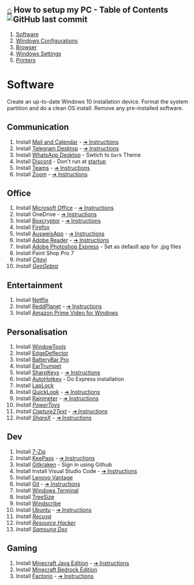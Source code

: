 ## [⌂](README.md) **How to setup my PC** - Table of Contents ![GitHub last commit](https://img.shields.io/github/last-commit/yetenol/setup-computer?color=white)
1. [Software](#software)
1. [Windows Configurations](windows-configs.md)  
1. [Browser](browser.md)  
1. [Windows Settings](windows-settings.md)  
1. [Printers](printers.md)

# Software
Create an up-to-date Windows 10 installation device.
Format the system partition and do a clean OS install.
Remove any pre-installed software.

## Communication
1. Install [Mail and Calendar](https://www.microsoft.com/en-us/p/mail-and-calendar/9wzdncrfhvqm)
    \- [➔ Instructions](instructions.md#install-mail-and-calendar)
1. Install [Telegram Desktop](https://www.microsoft.com/en-us/p/telegram-desktop/9nztwsqntd0s)
    \- [➔ Instructions](instructions.md#install-telegram-desktop)
1. Install [WhatsApp Desktop](https://www.microsoft.com/en-us/p/whatsapp-desktop/9nksqgp7f2nh) - 
    Swtich to `Dark` Theme
1. Install [Discord](https://discord.com/download)
    \- Don't run at [startup](how-to-dos.md#edit-startup-apps)
1. Install [Teams](https://www.microsoft.com/en-us/microsoft-teams/download-app#desktopAppDownloadregion)
    \- [➔ Instructions](instructions.md#install-teams)
1. Install [Zoom](https://zoom.us/download)
    \- [➔ Instructions](instructions.md#install-zoom)

## Office
1. Install [Microsoft Office](https://account.microsoft.com/services/office/install)
    \- [➔ Instructions](instructions.md#install-microsoft-office)
1. Install OneDrive
    \- [➔ Instructions](instructions.md#install-onedrive)
1. Install [Boxcryptor](https://www.boxcryptor.com/en/download/)
    \- [➔ Instructions](instructions.md#install-boxcryptor)
1. Install [Firefox](https://www.mozilla.org/en-US/firefox/download/thanks/)
1. Install [AusweisApp](https://www.ausweisapp.bund.de/download/windows-und-mac/)
    \- [➔ Instructions](instructions.md#install-ausweisapp)
1. Install [Adobe Reader](https://get.adobe.com/reader/)
    \- [➔ Instructions](instructions.md#install-adobe-reader)
1. Install [Adobe Photoshop Express](https://www.microsoft.com/en-us/p/adobe-photoshop-express-image-editor-adjustments-filters-effects-borders/9wzdncrfj27n)
    \- Set as default app for .jpg files
1. Install Paint Shop Pro 7
1. *Install [Citavi](https://www.citavi.com/en/download)*
1. *Install [GeoGebra](https://download.geogebra.org/package/win)*

## Entertainment
1. Install [Netflix](https://www.microsoft.com/en-us/p/netflix/9wzdncrfj3tj)
1. Install [ReddPlanet](https://www.microsoft.com/en-us/p/reddplanet/9nblggh4s44m)
    \- [➔ Instructions](instructions.md#install-reddplanet)
1. Install [Amazon Prime Video for Windows](https://www.microsoft.com/en-us/p/amazon-prime-video-for-windows/9p6rc76msmmj)

## Personalisation
1. Install [WindowTools](https://github.com/Yetenol/AHK-tools/releases/latest/download/WindowTools.exe)
1. Install [EdgeDeflector](https://github.com/da2x/EdgeDeflector/releases/latest/download/EdgeDeflector_install.exe)
1. Install [BatteryBar Pro](https://batterybarpro.com/basic.php)
1. Install [EarTrumpet](https://www.microsoft.com/en-us/p/eartrumpet/9nblggh516xp)
1. Install [SharpKeys](https://github.com/randyrants/sharpkeys/releases/latest)
    \- [➔ Instructions](instructions.md#install-sharpkeys)
1. Install [AutoHotkey](https://www.autohotkey.com/download/ahk-install.exe)
    \- Do Express installation
1. Install [LapLock](https://github.com/dechamps/laplock/releases/latest/download/laplock.exe)
1. Install [QuickLook](https://www.microsoft.com/en-us/p/quicklook/9nv4bs3l1h4s)
    \- [➔ Instructions](instructions.md#install-quicklook)
1. Install [Rainmeter](https://github.com/rainmeter/rainmeter/releases/latest)
    \- [➔ Instructions](instructions.md#install-rainmeter)
1. *Install [PowerToys](https://github.com/microsoft/PowerToys/releases/latest)*
1. *Install [Capture2Text](https://sourceforge.net/projects/capture2text/files/Capture2Text/)
    \- [➔ Instructions](instructions.md#install-capture2text)*
1. *Install [ShareX](https://github.com/ShareX/ShareX/releases/latest)
    \- [➔ Instructions](instructions.md#install-sharex)*

## Dev
1. Install [7-Zip](https://www.7-zip.org/)
1. Install [KeePass](https://keepass.info/download.html)
    \- [➔ Instructions](instructions.md#install-keepass)
1. Install [Gitkraken](https://www.gitkraken.com/download/windows64)
    \- Sign in using Github
1. Install Install Visual Studio Code
    \- [➔ Instructions](instructions.md#install-visual-studio-code)
1. Install [Lenovo Vantage](https://www.microsoft.com/en-us/p/lenovo-vantage/9wzdncrfj4mv)
1. Install [Git](https://git-scm.com/download/win)
    \- [➔ Instructions](instructions.md#install-git)
1. Install [Windows Terminal](https://www.microsoft.com/en-us/p/windows-terminal/9n0dx20hk701)
1. Install [TreeSize](https://www.microsoft.com/en-us/p/treesize-free/9nblggh40881)
1. Install [Windscribe](https://windscribe.com/install/desktop/windows)
1. Install [Ubuntu](https://www.microsoft.com/en-us/p/ubuntu/9nblggh4msv6)
    \- [➔ Instructions](instructions.md#install-ubuntu)
1. *Install [Recuva](https://www.ccleaner.com/recuva/download)*
1. *Install [Resource Hacker](http://www.angusj.com/resourceh*acker/#download)*
1. *Install [Samsung Dex](https://www.samsung.com/global/download/SamsungDeXWin)*
## Gaming
1. Install [Minecraft Java Edition](https://www.minecraft.net/en-us/download/)
    \- [➔ Instructions](instructions.md#install-minecraft-java-edition)
1. Install [Minecraft Bedrock Edition](https://www.microsoft.com/en-us/p/minecraft-for-windows-10/9nblggh2jhxj)
1. Install [Factorio](https://factorio.com/download)
    \- [➔ Instructions](instructions.md#install-factorio)
